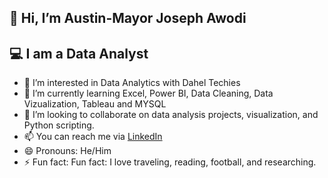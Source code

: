   ## 👋 Hi, I’m Austin-Mayor Joseph Awodi

  ## 💻 I am a Data Analyst
  
- 👀 I’m interested in Data Analytics with Dahel Techies
- 🌱 I’m currently learning Excel, Power BI, Data Cleaning, Data Vizualization, Tableau and MYSQL
- 💞️ I’m looking to collaborate on data analysis projects, visualization, and Python scripting.
- 📫 You can reach me via [LinkedIn](https://www.linkedin.com/in/austin-mayor-awodi-2a5a441ab/)
- 😄 Pronouns: He/Him
- ⚡ Fun fact: Fun fact: I love traveling, reading, football, and researching.
